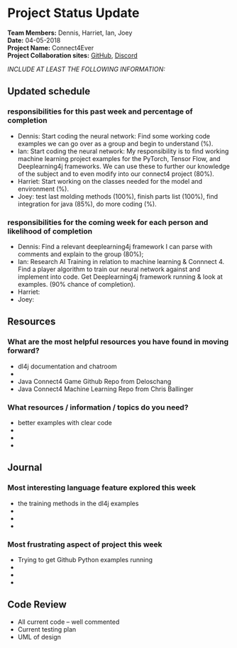 # Project Status Update  
**Team Members:** Dennis, Harriet, Ian, Joey  
**Date:** 04-05-2018  
**Project Name:** Connect4Ever  
**Project Collaboration sites:** [GitHub](https://github.com/pseudodennis/connect4ever), [Discord](https://discord.gg/vPjCC7r)  

*INCLUDE AT LEAST THE FOLLOWING INFORMATION:*  
## Updated schedule  
### responsibilities for this past week and  percentage of completion
  - Dennis:  Start coding the neural network: Find some working code examples we can go over as a group and begin to understand (%).  
  - Ian: Start coding the neural network: My responsibility is to find working machine learning project examples for the PyTorch, Tensor Flow, and Deeplearning4j frameworks. We can use these to further our knowledge of the subject and to even modify into our connect4 project (80%).
  - Harriet: Start working on the classes needed for the model and environment (%).  
  - Joey: test last molding methods (100%), finish parts list (100%), find integration for java (85%), do more coding (%).  
  
### responsibilities for the coming week for each person and likelihood of completion
  - Dennis: Find a relevant deeplearning4j framework I can parse with comments and explain to the group (80%);
  - Ian: Research AI Training in relation to machine learning & Connnect 4. Find a player algorithm to train our neural network against and implement into code. Get Deeplearning4j framework running & look at examples. (90% chance of completion).
  - Harriet: 
  - Joey: 

## Resources  
### What are the most helpful resources you have found in moving forward?  
  - dl4j documentation and chatroom
  -  
  - Java Connect4 Game Github Repo from Deloschang 
  - Java Connect4 Machine Learning Repo from Chris Ballinger
### What resources / information / topics do you need?  
  - better examples with clear code
  -  
  -  
  -  

## Journal  
### Most interesting language feature explored this week  
  - the training methods in the dl4j examples
  -  
  -  
  -  
### Most frustrating aspect of project this week  
  - Trying to get Github Python examples running
  -  
  -  
  -  

## Code Review  
  - All current code – well commented  
  - Current testing plan  
  - UML of design  
